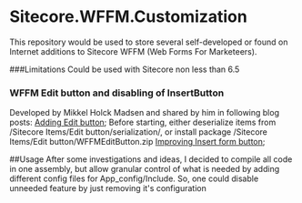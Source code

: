Sitecore.WFFM.Customization
===========================
This repository would be used to store several self-developed or found on Internet additions to Sitecore WFFM (Web Forms For Marketeers).

###Limitations
Could be used with Sitecore non less than 6.5

### WFFM Edit button and disabling of InsertButton
Developed by Mikkel Holck Madsen and shared by him in following blog posts:
[Adding Edit button](http://www.mikkelhm.dk/post/2013/09/03/Adding-an-edit-button-to-the-Web-Forms-for-Marketers-module.aspx);
Before starting, either deserialize items from /Sitecore Items/Edit button/serialization/, or install package /Sitecore Items/Edit button/WFFMEditButton.zip
[Improving Insert form button](http://www.mikkelhm.dk/post/2013/09/08/Improving-the-Insert-form-button-on-the-Webforms-for-Marketers-module.aspx);

##Usage
After some investigations and ideas, I decided to compile all code in one assembly, but allow granular control of what is needed by adding different config files for App_config/Include.
So, one could disable unneeded feature by just removing it's configuration